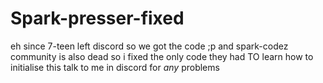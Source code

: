# Spark-presser-fixed
eh since 7-teen left discord so we got the code ;p and spark-codez community is also dead so i fixed the only code they had
TO learn how to initialise this talk to me in discord for _any_ problems
